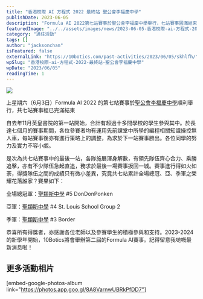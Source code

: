 ```yaml
---
title: "香港校際 AI 方程式 2022 最終站 聖公會李福慶中學"
publishDate: 2023-06-05
description: "Formula AI 2022第七站賽事於聖公會李福慶中學舉行，七站賽事圓滿結束，聖類斯中學包攬冠亞季軍，參賽者運用編程知識操控無人車，展現實力與策略調整能力。"
featuredImage: "../../assets/images/news/2023-06-05-香港校際-ai-方程式-2022-最終站-聖公會李福慶中學/image1.png"
category: "過往活動"
tags: []
author: "jacksonchan"
isFeatured: false
externalLink: "https://10botics.com/past-activities/2023/06/05/skhlfh/"
wpSlug: "香港校際-ai-方程式-2022-最終站-聖公會李福慶中學"
wpDate: "2023/06/05"
readingTime: 1
---
```


![](https://staging.10botics.com/wp-content/uploads/2023/08/352068938_1625316917951918_6887218251699896323_n-1-1024x683.jpg)

上星期六（6月3日）Formula AI 2022 的第七站賽事於[聖公會李福慶中學](https://www.skhlfh.edu.hk/)順利舉行，共七站賽事經已完滿結束

自去年11月英皇書院的第一站開始，合計有超過十多間學校的學生參與其中。於長達七個月的賽事期間，各位參賽者均有運用先前課堂中所學的編程相關知識操控無人車，每站賽事後亦有進行策略上的調整，為求於下一站賽事勝出。各位同學的努力及實力不容小覷。

是次為共七站賽事中的最後一站，各隊施展渾身解數，有領先隊伍齊心合力、乘勝追擊，亦有不少隊伍急起直追，務求於最後一場賽事扳回一城。賽事進行得如火如荼，得獎隊伍之間的成績只有微小差異，究竟共七站累計全場總冠、亞、季軍之榮耀花落誰家？賽果如下：

全場總冠軍：[聖類斯中學](https://www.stlouis.edu.hk/) #5 DonDonPonken

亞軍：[聖類斯中學](https://www.stlouis.edu.hk/) #4 St. Louis School Group 2

季軍：[聖類斯中學](https://www.stlouis.edu.hk/) #3 Border

恭喜所有得獎者，亦感謝各位老師以及參賽學生的積極參與和支持。2023-2024的新學年開始，10Botics將會舉辦第二屆的Formula AI賽事。記得留意我哋嘅最新消息啦！

## 更多活動相片

[embed-google-photos-album link="https://photos.app.goo.gl/8A8VarnwUBRkPfDD7"]
